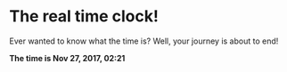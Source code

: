 # The real time clock!

Ever wanted to know what the time is? Well, your journey is about to end!

**The time is Nov 27, 2017, 02:21**